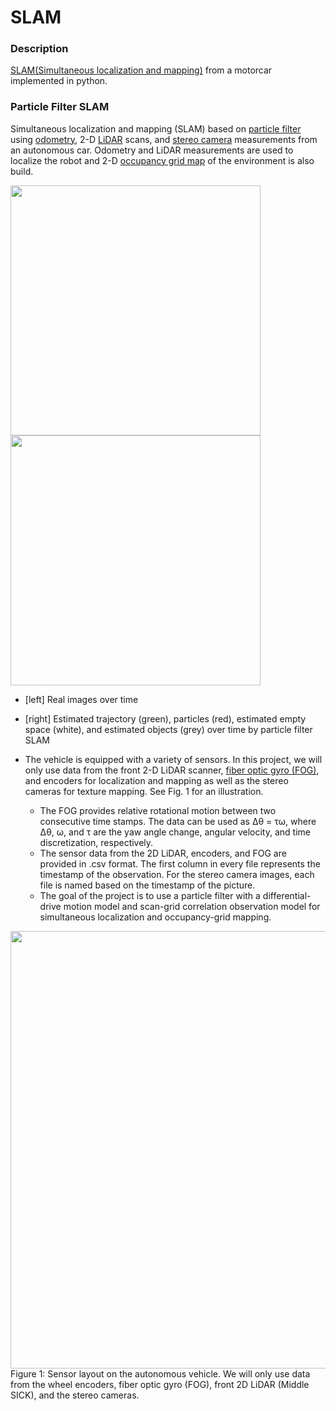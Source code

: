 # SLAM

### Description
[SLAM(Simultaneous localization and mapping)](https://en.wikipedia.org/wiki/Simultaneous_localization_and_mapping) from a motorcar implemented in python.

### Particle Filter SLAM
Simultaneous localization and mapping (SLAM) based on [particle filter](https://en.wikipedia.org/wiki/Particle_filter#:~:text=Particle%20filtering%20uses%20a%20set,can%20take%20any%20form%20required.) using [odometry](https://en.wikipedia.org/wiki/Odometry), 2-D [LiDAR](https://en.wikipedia.org/wiki/Lidar) scans, and [stereo camera](https://en.wikipedia.org/wiki/Stereo_camera) measurements from an autonomous car. Odometry and LiDAR measurements are used to localize the robot and 2-D [occupancy grid map](https://en.wikipedia.org/wiki/Occupancy_grid_mapping) of the environment is also build.

<img src="https://user-images.githubusercontent.com/15256774/111953680-4ce69800-8b2a-11eb-8da5-4f143843cd8f.gif" width="400" height="400"/><img src="https://user-images.githubusercontent.com/15256774/111953981-bff00e80-8b2a-11eb-8935-2e2b1d1d62e6.gif" width="400" height="400"/>
- \[left\] Real images over time
- \[right\] Estimated trajectory (green), particles (red), estimated empty space (white), and estimated objects (grey) over time by particle filter SLAM

- The vehicle is equipped with a variety of sensors. In this project, we will only use data from the front 2-D LiDAR scanner, [fiber optic gyro (FOG)](https://en.wikipedia.org/wiki/Fibre-optic_gyroscope), and encoders for localization and mapping as well as the stereo cameras for texture mapping. See Fig. 1 for an illustration.
  - The FOG provides relative rotational motion between two consecutive time stamps. The data can be used as ∆θ = τω, where ∆θ, ω, and τ are the yaw angle change, angular velocity, and time discretization, respectively.
  - The sensor data from the 2D LiDAR, encoders, and FOG are provided in .csv format. The first column in every file represents the timestamp of the observation. For the stereo camera images, each file is named based on the timestamp of the picture.
  - The goal of the project is to use a particle filter with a differential-drive motion model and scan-grid correlation observation model for simultaneous localization and occupancy-grid mapping.

<img src="https://user-images.githubusercontent.com/15256774/111969836-000cbc80-8b3e-11eb-995d-fe5894239c1a.png" width="700"/>
Figure 1: Sensor layout on the autonomous vehicle. We will only use data from the wheel encoders, fiber optic gyro (FOG), front 2D LiDAR (Middle SICK), and the stereo cameras.
